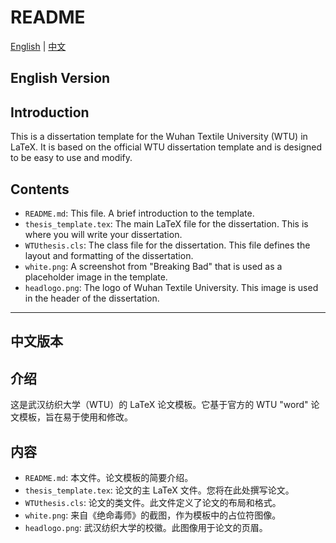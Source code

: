 # README

[English](#english) | [中文](#chinese)

<h2 id="english">English Version</h2>

## Introduction

This is a dissertation template for the Wuhan Textile University (WTU) in LaTeX. It is based on the official WTU dissertation template and is designed to be easy to use and modify.

## Contents

- `README.md`: This file. A brief introduction to the template.
- `thesis_template.tex`: The main LaTeX file for the dissertation. This is where you will write your dissertation.
- `WTUthesis.cls`: The class file for the dissertation. This file defines the layout and formatting of the dissertation.
- `white.png`: A screenshot from "Breaking Bad" that is used as a placeholder image in the template.
- `headlogo.png`: The logo of Wuhan Textile University. This image is used in the header of the dissertation.

---

<h2 id="chinese">中文版本</h2>

## 介绍

这是武汉纺织大学（WTU）的 LaTeX 论文模板。它基于官方的 WTU "word" 论文模板，旨在易于使用和修改。

## 内容

- `README.md`: 本文件。论文模板的简要介绍。
- `thesis_template.tex`: 论文的主 LaTeX 文件。您将在此处撰写论文。
- `WTUthesis.cls`: 论文的类文件。此文件定义了论文的布局和格式。
- `white.png`: 来自《绝命毒师》的截图，作为模板中的占位符图像。
- `headlogo.png`: 武汉纺织大学的校徽。此图像用于论文的页眉。
